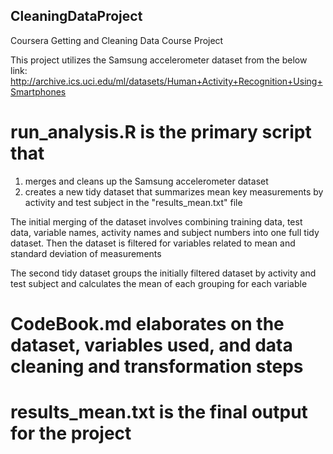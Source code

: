 ## CleaningDataProject
Coursera Getting and Cleaning Data Course Project

This project utilizes the Samsung accelerometer dataset from the below link:
http://archive.ics.uci.edu/ml/datasets/Human+Activity+Recognition+Using+Smartphones

# run_analysis.R is the primary script that
1) merges and cleans up the Samsung accelerometer dataset
2) creates a new tidy dataset that summarizes mean key measurements by activity and test subject in the "results_mean.txt" file

The initial merging of the dataset involves combining training data, test data, variable names, activity names and subject numbers into one full tidy dataset. Then the dataset is filtered for variables related to mean and standard deviation of measurements

The second tidy dataset groups the initially filtered dataset by activity and test subject and calculates the mean of each grouping for each variable

# CodeBook.md elaborates on the dataset, variables used, and data cleaning and transformation steps

# results_mean.txt is the final output for the project
